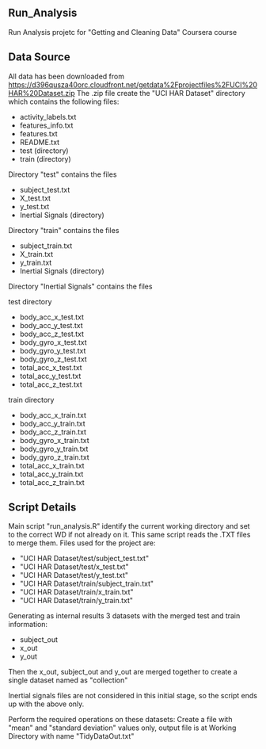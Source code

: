 ## Run_Analysis
Run Analysis projetc for "Getting and Cleaning Data" Coursera course

## Data Source
All data has been downloaded from https://d396qusza40orc.cloudfront.net/getdata%2Fprojectfiles%2FUCI%20HAR%20Dataset.zip
The .zip file create the "UCI HAR Dataset" directory which contains the following files:
* activity_labels.txt
* features_info.txt
* features.txt
* README.txt
* test (directory)
* train (directory)

Directory "test" contains the files
* subject_test.txt
* X_test.txt
* y_test.txt
* Inertial Signals (directory)

Directory "train" contains the files 
* subject_train.txt
* X_train.txt
* y_train.txt
* Inertial Signals (directory)

Directory "Inertial Signals" contains the files

test directory                       
* body_acc_x_test.txt                  
* body_acc_y_test.txt                  
* body_acc_z_test.txt                  
* body_gyro_x_test.txt                
* body_gyro_y_test.txt                  
* body_gyro_z_test.txt                  
* total_acc_x_test.txt               
* total_acc_y_test.txt                
* total_acc_z_test.txt                

train directory
* body_acc_x_train.txt
* body_acc_y_train.txt
* body_acc_z_train.txt
* body_gyro_x_train.txt
* body_gyro_y_train.txt
* body_gyro_z_train.txt
* total_acc_x_train.txt
* total_acc_y_train.txt
* total_acc_z_train.txt

## Script Details
Main script "run_analysis.R" identify the current working directory and set to the correct WD if not already on it.
This same script reads the .TXT files to merge them. Files used for the project are:
* "UCI HAR Dataset/test/subject_test.txt"
* "UCI HAR Dataset/test/x_test.txt"
* "UCI HAR Dataset/test/y_test.txt"
* "UCI HAR Dataset/train/subject_train.txt"
* "UCI HAR Dataset/train/x_train.txt"
* "UCI HAR Dataset/train/y_train.txt"

Generating as internal results 3 datasets with the merged  test and train information:
* subject_out
* x_out
* y_out

Then the x_out, subject_out and y_out are merged together to create a single dataset named as "collection"

Inertial signals files are not considered in this initial stage, so the script ends up with the above only.

Perform the required operations on these datasets: Create a file with "mean" and "standard deviation" values only, output file is at Working Directory with name "TidyDataOut.txt"



